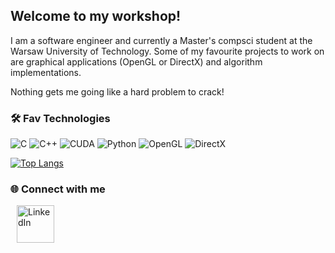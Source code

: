 <h2>Welcome to my workshop!</h2>

I am a software engineer and currently a Master's compsci student at the Warsaw University of Technology. Some of my favourite projects to work on are graphical applications (OpenGL or DirectX) and algorithm implementations. 

Nothing gets me going like a hard problem to crack!

### 🛠️ Fav Technologies

![C](https://img.shields.io/badge/-C-%2300599C?logo=c&logoColor=white&style=flat-square)  ![C++](https://img.shields.io/badge/-C++-%2300599C?logo=cplusplus&logoColor=white&style=flat-square) ![CUDA](https://img.shields.io/badge/-CUDA-%2376B900?logo=nvidia&logoColor=white)  ![Python](https://img.shields.io/badge/-Python-%233776AB?logo=python&logoColor=white&style=flat-square)  ![OpenGL](https://img.shields.io/badge/-OpenGL-%23FFFFFF?logo=opengl&logoColor=black&style=flat-square)  ![DirectX](https://img.shields.io/badge/-DirectX-%231E90FF?logo=directx&logoColor=white&style=flat-square)  

[![Top Langs](https://github-readme-stats.vercel.app/api/top-langs/?username=ingeniousname&layout=compact&theme=radical)](https://github.com/anuraghazra/github-readme-stats)


### 🌐 Connect with me  

<a href="https://www.linkedin.com/in/miłosz-woźny-708861254/" target="_blank">
  <img src="https://upload.wikimedia.org/wikipedia/commons/c/ca/LinkedIn_logo_initials.png" alt="LinkedIn" width="60" style="margin: 0 10px;">
</a>





<!--
**ingeniousname/ingeniousname** is a ✨ _special_ ✨ repository because its `README.md` (this file) appears on your GitHub profile.

Here are some ideas to get you started:

- 🔭 I’m currently working on ...
- 🌱 I’m currently learning ...
- 👯 I’m looking to collaborate on ...
- 🤔 I’m looking for help with ...
- 💬 Ask me about ...
- 📫 How to reach me: ...
- 😄 Pronouns: ...
- ⚡ Fun fact: ...
-->

